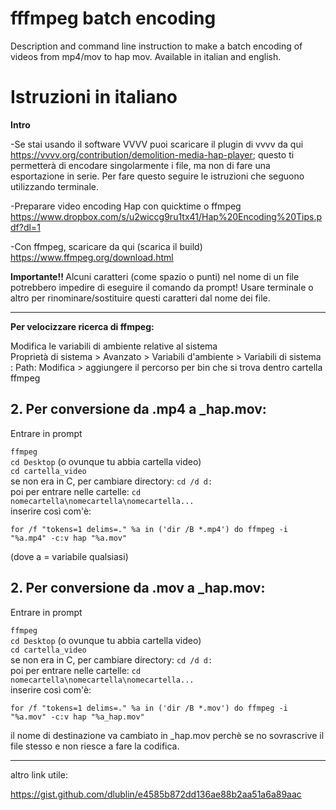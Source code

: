 # fffmpeg batch encoding
Description and command line instruction to make a batch encoding of videos from mp4/mov to hap mov.
Available in italian and english.


<h1><b>Istruzioni in italiano</b></h1>


<b> Intro </b>

-Se stai usando il software VVVV puoi scaricare il plugin di vvvv da qui https://vvvv.org/contribution/demolition-media-hap-player; questo ti permetterà di encodare singolarmente i file, ma non di fare una esportazione in serie. Per fare questo seguire le istruzioni che seguono utilizzando terminale.

-Preparare video encoding Hap con quicktime o ffmpeg https://www.dropbox.com/s/u2wiccg9ru1tx41/Hap%20Encoding%20Tips.pdf?dl=1

-Con ffmpeg, scaricare da qui (scarica il build) https://www.ffmpeg.org/download.html

<b> Importante!! </b>
Alcuni caratteri (come spazio o punti) nel nome di un file potrebbero impedire di eseguire il comando da prompt! Usare terminale o altro per rinominare/sostituire questi caratteri dal nome dei file.

_______________________________________________________________________
<b>Per velocizzare ricerca di ffmpeg:</b>

Modifica le variabili di ambiente relative al sistema 
<br>Proprietà di sistema > Avanzato > Variabili d'ambiente > Variabili di sistema : Path: Modifica > aggiungere il percorso per bin che si trova dentro cartella ffmpeg


<h2><b>2. Per conversione da .mp4 a _hap.mov:</b></h2>

Entrare in prompt

```ffmpeg```
<br>```cd Desktop``` (o ovunque tu abbia cartella video)
<br>```cd cartella_video```
<br>se non era in C, per cambiare directory: ```cd /d d:```
<br>poi per entrare nelle cartelle: ```cd nomecartella\nomecartella\nomecartella...```
<br>inserire così com'è:

```for /f "tokens=1 delims=." %a in ('dir /B *.mp4') do ffmpeg -i "%a.mp4" -c:v hap "%a.mov"```

(dove a = variabile qualsiasi)

<h2><b>2. Per conversione da .mov a _hap.mov:</b></h2>

Entrare in prompt

```ffmpeg```
<br>```cd Desktop``` (o ovunque tu abbia cartella video)
<br>```cd cartella_video```
<br>se non era in C, per cambiare directory: ```cd /d d:```
<br>poi per entrare nelle cartelle: ```cd nomecartella\nomecartella\nomecartella...```
<br>inserire così com'è:

```for /f "tokens=1 delims=." %a in ('dir /B *.mov') do ffmpeg -i "%a.mov" -c:v hap "%a_hap.mov"```

il nome di destinazione va cambiato in _hap.mov perchè se no sovrascrive il file stesso e non riesce a fare la codifica.

_______________________________________________________________________

altro link utile:

https://gist.github.com/dlublin/e4585b872dd136ae88b2aa51a6a89aac
